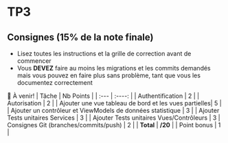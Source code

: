 # TP3

## Consignes (15% de la note finale)
- Lisez toutes les instructions et la grille de correction avant de commencer
- Vous **DEVEZ** faire au moins les migrations et les commits demandés mais vous pouvez en faire plus sans problème, tant que vous les documentez correctement

🚧 À venir!
| Tâche | Nb Points |
| :--- | :----: |
| Authentification | 2 |
| Autorisation | 2 |
| Ajouter une vue tableau de bord et les vues partielles| 5 |
| Ajouter un contrôleur et ViewModels de données statistique | 3 |
| Ajouter Tests unitaires Services | 3 |
| Ajouter Tests unitaires Vues/Contrôleurs | 3 |
Consignes Git (branches/commits/push) | 2 |
| **Total** | **/20** |
| Point bonus | 1 |